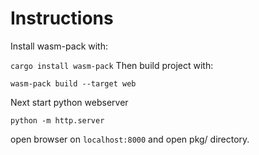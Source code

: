 # Instructions
Install wasm-pack with:

`cargo install wasm-pack`
Then build project with:

`wasm-pack build --target web`

Next start python webserver

`python -m http.server`

open browser on `localhost:8000` and open pkg/ directory.
